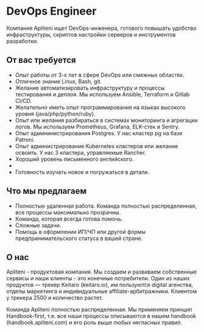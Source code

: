 # DevOps Engineer 

Компания Apliteni ищет DevOps-инженера, готового повышать удобство инфраструктуры, скриптов настройки серверов и инструментов разработки.  

## От вас требуется

* Опыт работы от 3-х лет в сфере DevOps или смежных областях.
* Отличное знание Linux, Bash, git.
* Желание автоматизировать инфраструктуру и процессы тестирования и деплоя. Мы используем Ansible, Terraform и Gitlab CI/CD.
* Желательно иметь опыт программирования на языках высокого уровня (java/php/python/ruby).
* Опыт или желания разбираться в системах мониторинга и агрегации логов. Мы используем Prometheus, Grafana, ELK-стек и Sentry.
* Опыт админинистрирования Postgres. У нас кластер pg на базе Patroni.
* Опыт администрирования Kubernetes кластеров или желание освоить. У нас 3 кластера, управляемые Rancher.
* Хороший уровень письменного английского. 
* 
* Готовность изучать новое и погружаться в детали.

## Что мы предлагаем
* Полностью удаленная работа. Команда полностью распределенная, все процессы максимально прозрачны.
* Команда, которая всегда готова помочь.
* Сложные задачи.
* Помощь в оформлении ИП/ЧП или другой формы предпринимательского статуса в вашей стране. 

## О нас

Apliteni - продуктовая компания. Мы создаем и развиваем собственные сервисы и наши клиенты - это конечные потребители. Один из наших продуктов — трекер Keitaro (keitaro.io), им пользуются digital агенства, отделы маркетинга и индивидуальные affiliate-арбитражники. Клиентом у трекера 2500 и количество растет. 

Команда Apliteni полностью распределенная. Мы применяем принцип Handbook-first, т.е. все наши процессы описываются в нашем handbook (handbook.apliteni.com) и его роль выше любых негласных правил. 
